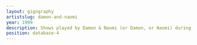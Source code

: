 ```yaml
---
layout: gigography
artistslug: damon-and-naomi
year: 1999
description: Shows played by Damon & Naomi (or Damon, or Naomi) during 1999
position: database-4
---
```

